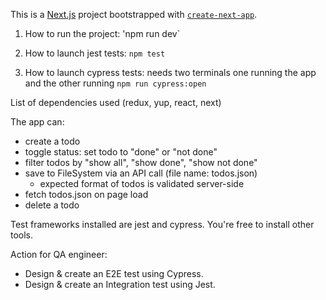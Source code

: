 This is a [Next.js](https://nextjs.org/) project bootstrapped with [`create-next-app`](https://github.com/vercel/next.js/tree/canary/packages/create-next-app).


1. How to run the project:
    'npm run dev`

2. How to launch jest tests:
    `npm test`
    
3. How to launch cypress tests:
    needs two terminals
    one running the app and the other running `npm run cypress:open`
    
List of dependencies used (redux, yup, react, next)

The app can:
- create a todo
- toggle status: set todo to "done" or "not done"
- filter todos by "show all", "show done", "show not done"
- save to FileSystem via an API call (file name: todos.json)
    - expected format of todos is validated server-side
- fetch todos.json on page load
- delete a todo

Test frameworks installed are jest and cypress.
You're free to install other tools.

Action for QA engineer:
- Design & create an E2E test using Cypress.
- Design & create an Integration test using Jest.
